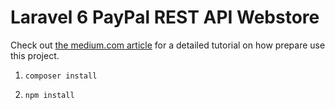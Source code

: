 # Laravel 6 PayPal REST API Webstore

Check out [the medium.com article](https://www.google.com) for a detailed tutorial on how prepare use this project.

1. ```composer install```

2. ```npm install```
